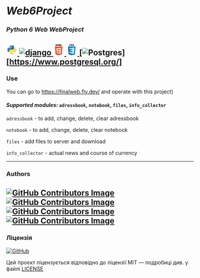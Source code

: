 # ***Web6Project***

### *Python 6 Web WebProject*
<a href="https://www.python.org" target="_blank" rel="noreferrer"> <img src="https://raw.githubusercontent.com/devicons/devicon/master/icons/python/python-original.svg" alt="python" width="30" height="30"/> </a> 
<a href="https://www.djangoproject.com" target="_blank" rel="noreferrer"> <img src="https://upload.wikimedia.org/wikipedia/commons/7/75/Django_logo.svg" alt="django" width="90" height="30"/> </a> 
<a href="https://www.w3.org/html/" target="_blank" rel="noreferrer"> <img src="https://raw.githubusercontent.com/devicons/devicon/master/icons/html5/html5-original-wordmark.svg" alt="html5" width="30" height="30"/> </a> 
<a href="https://www.w3schools.com/css/" target="_blank" rel="noreferrer"> <img src="https://raw.githubusercontent.com/devicons/devicon/master/icons/css3/css3-original-wordmark.svg" alt="css3" width="30" height="30"/> </a> 
[![Postgres](https://img.shields.io/badge/postgres-%23316192.svg?style=for-the-badge&logo=postgresql&logoColor=white)][https://www.postgresql.org/]
---
### Use

You can go to https://finalweb.fly.dev/ and operate with this project)


#### *Supported modules:* `adressbook`, `notebook`, `files`, `info_collector`

`adressbook` - to add, change, delete, clear adressbook

`notebook` - to add, change, delete, clear notebook

`files` - add files to server and download 

`info_collector` - actual news and course of currency


---
### Authors
[![GitHub Contributors Image](https://contrib.rocks/image?repo=LeadShadow/CW-Console-Bot)](https://github.com/LeadShadow)
[![GitHub Contributors Image](https://contrib.rocks/image?repo=VlodyaKr/Python-6-Core-HomeWork-12)](https://github.com/VlodyaKr)
[![GitHub Contributors Image](https://contrib.rocks/image?repo=shuaaam/PythonWebHW13)](https://github.com/shuaaam)
[![GitHub Contributors Image](https://contrib.rocks/image?repo=VitaliyLobko/PythonWeb_hw_8)](https://github.com/VitaliyLobko)
---
### Ліцензія

[![GitHub](https://img.shields.io/github/license/LeadShadow/CW-Console-Bot)](https://github.com/LeadShadow/Web6Project/blob/main/LICENSE)

Цей проєкт ліцензується відповідно до ліцензії MIT — подробиці див. у файлі [LICENSE](https://github.com/LeadShadow/Web6Project/blob/main/LICENSE) 
